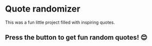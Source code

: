 ﻿# Quote randomizer
 This was a fun little project filled with inspiring quotes.
 ## Press the button to get fun random quotes! 😊
 
